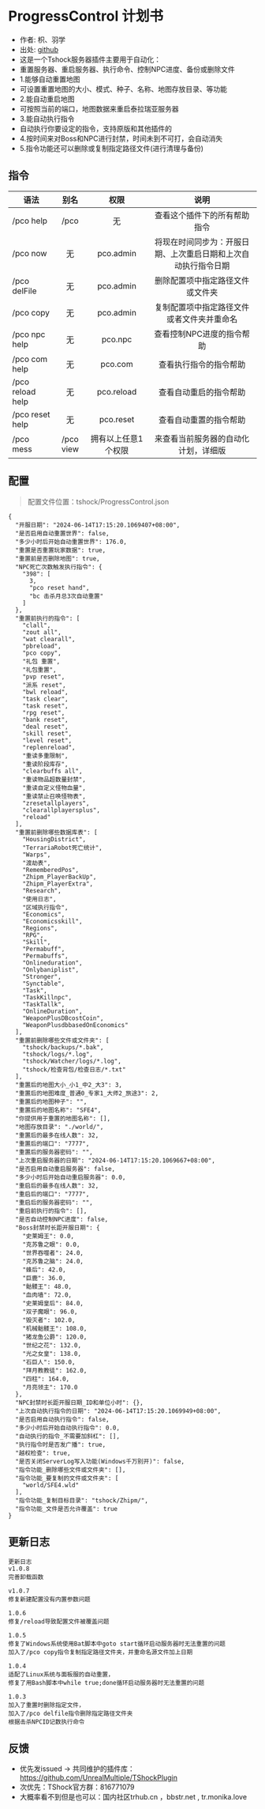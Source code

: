 # ProgressControl 计划书

- 作者: 枳、羽学
- 出处: [github](https://github.com/skywhale-zhi/ProgressControl)
- 这是一个Tshock服务器插件主要用于自动化：
- 重置服务器、重启服务器、执行命令、控制NPC进度、备份或删除文件
- 1.能够自动重置地图
- 可设置重置地图的大小、模式、种子、名称、地图存放目录、等功能
- 2.能自动重启地图
- 可按照当前的端口，地图数据来重启泰拉瑞亚服务器
- 3.能自动执行指令
- 自动执行你要设定的指令，支持原版和其他插件的
- 4.按时间来对Boss和NPC进行封禁，时间未到不可打，会自动消失
- 5.指令功能还可以删除或复制指定路径文件(进行清理与备份)


## 指令

| 语法               |    别名     |     权限     |               说明                |
|------------------|:---------:|:----------:|:-------------------------------:|
| /pco help        |   /pco    |     无      |         查看这个插件下的所有帮助指令          |
| /pco now         |     无     | pco.admin  | 将现在时间同步为：开服日期、上次重启日期和上次自动执行指令日期 |
| /pco delFile     |     无     | pco.admin  |        删除配置项中指定路径文件或文件夹         |
| /pco copy        |     无     | pco.admin  |      复制配置项中指定路径文件或者文件夹并重命名      |
| /pco npc help    |     无     |  pco.npc   |         查看控制NPC进度的指令帮助          |
| /pco com help    |     无     |  pco.com   |           查看执行指令的指令帮助           |
| /pco reload help |     无     | pco.reload |           查看自动重启的指令帮助           |
| /pco reset help  |     无     | pco.reset  |           查看自动重置的指令帮助           |
| /pco mess        | /pco view | 拥有以上任意1个权限 |       来查看当前服务器的自动化计划，详细版        |



## 配置
> 配置文件位置：tshock/ProgressControl.json
```json5
{
  "开服日期": "2024-06-14T17:15:20.1069407+08:00",
  "是否启用自动重置世界": false,
  "多少小时后开始自动重置世界": 176.0,
  "重置是否重置玩家数据": true,
  "重置前是否删除地图": true,
  "NPC死亡次数触发执行指令": {
    "398": [
      3,
      "pco reset hand",
      "bc 击杀月总3次自动重置"
    ]
  },
  "重置前执行的指令": [
    "clall",
    "zout all",
    "wat clearall",
    "pbreload",
    "pco copy",
    "礼包 重置",
    "礼包重置",
    "pvp reset",
    "派系 reset",
    "bwl reload",
    "task clear",
    "task reset",
    "rpg reset",
    "bank reset",
    "deal reset",
    "skill reset",
    "level reset",
    "replenreload",
    "重读多重限制",
    "重读阶段库存",
    "clearbuffs all",
    "重读物品超数量封禁",
    "重读自定义怪物血量",
    "重读禁止召唤怪物表",
    "zresetallplayers",
    "clearallplayersplus",
    "reload"
  ],
  "重置前删除哪些数据库表": [
    "HousingDistrict",
    "TerrariaRobot死亡统计",
    "Warps",
    "渡劫表",
    "RememberedPos",
    "Zhipm_PlayerBackUp",
    "Zhipm_PlayerExtra",
    "Research",
    "使用日志",
    "区域执行指令",
    "Economics",
    "Economicsskill",
    "Regions",
    "RPG",
    "Skill",
    "Permabuff",
    "Permabuffs",
    "Onlineduration",
    "Onlybaniplist",
    "Stronger",
    "Synctable",
    "Task",
    "TaskKillnpc",
    "TaskTallk",
    "OnlineDuration",
    "WeaponPlusDBcostCoin",
    "WeaponPlusdbbasedOnEconomics"
  ],
  "重置前删除哪些文件或文件夹": [
    "tshock/backups/*.bak",
    "tshock/logs/*.log",
    "tshock/Watcher/logs/*.log",
    "tshock/检查背包/检查日志/*.txt"
  ],
  "重置后的地图大小_小1_中2_大3": 3,
  "重置后的地图难度_普通0_专家1_大师2_旅途3": 2,
  "重置后的地图种子": "",
  "重置后的地图名称": "SFE4",
  "你提供用于重置的地图名称": [],
  "地图存放目录": "./world/",
  "重置后的最多在线人数": 32,
  "重置后的端口": "7777",
  "重置后的服务器密码": "",
  "上次重启服务器的日期": "2024-06-14T17:15:20.1069667+08:00",
  "是否启用自动重启服务器": false,
  "多少小时后开始自动重启服务器": 0.0,
  "重启后的最多在线人数": 32,
  "重启后的端口": "7777",
  "重启后的服务器密码": "",
  "重启前执行的指令": [],
  "是否自动控制NPC进度": false,
  "Boss封禁时长距开服日期": {
    "史莱姆王": 0.0,
    "克苏鲁之眼": 0.0,
    "世界吞噬者": 24.0,
    "克苏鲁之脑": 24.0,
    "蜂后": 42.0,
    "巨鹿": 36.0,
    "骷髅王": 48.0,
    "血肉墙": 72.0,
    "史莱姆皇后": 84.0,
    "双子魔眼": 96.0,
    "毁灭者": 102.0,
    "机械骷髅王": 108.0,
    "猪龙鱼公爵": 120.0,
    "世纪之花": 132.0,
    "光之女皇": 138.0,
    "石巨人": 150.0,
    "拜月教教徒": 162.0,
    "四柱": 164.0,
    "月亮领主": 170.0
  },
  "NPC封禁时长距开服日期_ID和单位小时": {},
  "上次自动执行指令的日期": "2024-06-14T17:15:20.1069949+08:00",
  "是否启用自动执行指令": false,
  "多少小时后开始自动执行指令": 0.0,
  "自动执行的指令_不需要加斜杠": [],
  "执行指令时是否发广播": true,
  "越权检查": true,
  "是否关闭ServerLog写入功能(Windows千万别开)": false,
  "指令功能_删除哪些文件或文件夹": [],
  "指令功能_要复制的文件或文件夹": [
    "world/SFE4.wld"
  ],
  "指令功能_复制目标目录": "tshock/Zhipm/",
  "指令功能_文件是否允许覆盖": true
}
```

## 更新日志

```
更新日志
v1.0.8
完善卸载函数

v1.0.7
修复新建配置没有内置参数问题

1.0.6 
修复/reload导致配置文件被覆盖问题

1.0.5
修复了Windows系统使用Bat脚本中goto start循环启动服务器时无法重置的问题
加入了/pco copy指令复制指定路径文件夹，并重命名源文件加上日期

1.0.4
适配了Linux系统与面板服的自动重置，
修复了用Bash脚本中while true;done循环启动服务器时无法重置的问题

1.0.3
加入了重置时删除指定文件，
加入了/pco delfile指令删除指定路径文件夹
根据击杀NPCID记数执行命令

```

## 反馈
- 优先发issued -> 共同维护的插件库：https://github.com/UnrealMultiple/TShockPlugin
- 次优先：TShock官方群：816771079
- 大概率看不到但是也可以：国内社区trhub.cn ，bbstr.net , tr.monika.love
